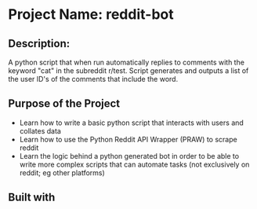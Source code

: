 # Project Name: reddit-bot

## Description: 
A python script that when run automatically replies to comments with the keyword "cat" in the subreddit r/test. Script generates and outputs a list of the user ID's of the comments that include the word. 

## Purpose of the Project
- Learn how to write a basic python script that interacts with users and collates data 
- Learn how to use the Python Reddit API Wrapper (PRAW) to scrape reddit
- Learn the logic behind a python generated bot in order to be able to write more complex scripts that can automate tasks (not exclusively on reddit; eg other platforms)

## Built with


